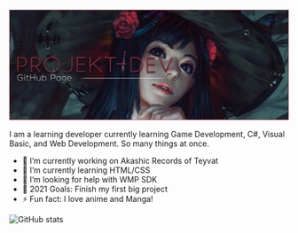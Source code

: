 ![](https://github.com/Projekt-Dev/Projekt-Dev/blob/main/Profile.png)

I am a learning developer currently learning Game Development, C#, Visual Basic, and Web Development. So many things at once.

- 🔭 I’m currently working on Akashic Records of Teyvat
- 🌱 I’m currently learning HTML/CSS
- 🤔 I’m looking for help with WMP SDK
- 🥅 2021 Goals: Finish my first big project
- ⚡ Fun fact: I love anime and Manga!

![GitHub stats](https://github-readme-stats.vercel.app/api?username=Projekt-Dev&&show_icons=true&title_color=a2293c&icon_color=a2293c&text_color=FFFFFF&bg_color=161616)  
